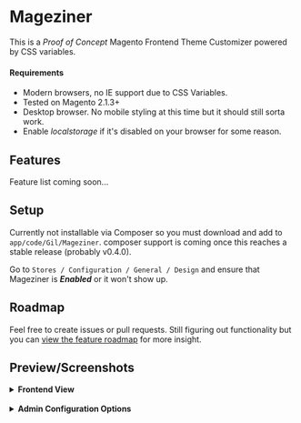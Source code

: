 # Mageziner

This is a *Proof of Concept* Magento Frontend Theme Customizer powered by CSS variables.

#### Requirements
- Modern browsers, no IE support due to CSS Variables.
- Tested on Magento 2.1.3+
- Desktop browser. No mobile styling at this time but it should still sorta work.
- Enable *localstorage* if it's disabled on your browser for some reason.

## Features

Feature list coming soon...

## Setup

Currently not installable via Composer so you must download and add to `app/code/Gil/Mageziner`. composer support is coming once this reaches a stable release (probably v0.4.0).

Go to `Stores / Configuration / General / Design` and ensure that Mageziner is ***Enabled*** or it won't show up.

## Roadmap

Feel free to create issues or pull requests. Still figuring out functionality but you can [view the feature roadmap](https://github.com/gil--/Gil_Mageziner/projects/1) for more insight.

## Preview/Screenshots

<details>
  <summary><b>Frontend View</b></summary>
  <img width="1426" alt="screen shot 2017-04-22 at 6 44 28 pm" src="https://cloud.githubusercontent.com/assets/3484527/25308838/cf0753da-278b-11e7-8072-fa2c0a8b7230.png">
</details>
<br>
<details>
  <summary><b>Admin Configuration Options</b></summary>
  <img width="548" alt="screen shot 2017-04-22 at 6 44 50 pm" src="https://cloud.githubusercontent.com/assets/3484527/25308839/cf15366c-278b-11e7-95c3-c98ca4539531.png">
</details>